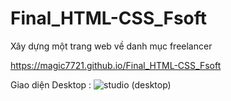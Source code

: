 # Final_HTML-CSS_Fsoft
Xây dựng một trang web về danh mục freelancer

https://magic7721.github.io/Final_HTML-CSS_Fsoft

Giao diện Desktop :
![studio (desktop)](https://user-images.githubusercontent.com/82360094/186236711-394c2e5b-9496-48ea-b0ad-1cfa88918952.png)
